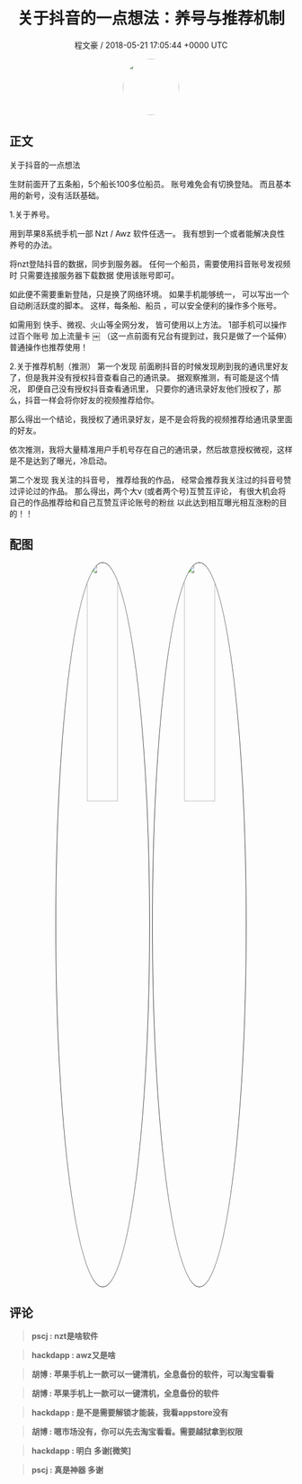 <h1 align="center">关于抖音的一点想法：养号与推荐机制</h1>
<p align="center">
    <a>程文豪 / 2018-05-21 17:05:44 &#43;0000 UTC</a>
</p>

<div align="center">
    <img src="https://images.zsxq.com/FkC-w--EywCRWclp1yrhNrMtLIfk?e=1590940799&amp;token=kIxbL07-8jAj8w1n4s9zv64FuZZNEATmlU_Vm6zD:P-xQUxgXtPO34jLCGmaaWUzTvdU=" width="100" height="100" style="border:1px solid;border-radius:50%; color:#ffffff"/>
</div>

## 正文

<div>
关于抖音的一点想法


生财前面开了五条船，5个船长100多位船员。
账号难免会有切换登陆。
而且基本用的新号，没有活跃基础。

1.关于养号。

用到苹果8系统手机一部
Nzt / Awz  软件任选一。
我有想到一个或者能解决良性养号的办法。

将nzt登陆抖音的数据，同步到服务器。
任何一个船员，需要使用抖音账号发视频时
只需要连接服务器下载数据
使用该账号即可。

如此便不需要重新登陆，只是换了网络环境。
如果手机能够统一，
可以写出一个自动刷活跃度的脚本。
这样，每条船、船员 ，可以安全便利的操作多个账号。

如需用到 快手、微视、火山等全网分发，
皆可使用以上方法。
1部手机可以操作过百个账号
加上流量卡
￼
（这一点前面有兄台有提到过，我只是做了一个延伸）
普通操作也推荐使用！

2.关于推荐机制（推测）
第一个发现
前面刷抖音的时候发现刷到我的通讯里好友了，但是我并没有授权抖音查看自己的通讯录。
据观察推测，有可能是这个情况，
即便自己没有授权抖音查看通讯里，
只要你的通讯录好友他们授权了，那么，抖音一样会将你好友的视频推荐给你。

那么得出一个结论，我授权了通讯录好友，是不是会将我的视频推荐给通讯录里面的好友。

依次推测，我将大量精准用户手机号存在自己的通讯录，然后故意授权微视，这样是不是达到了曝光，冷启动。

第二个发现
我关注的抖音号，
推荐给我的作品，
经常会推荐我关注过的抖音号赞过评论过的作品。
那么得出，两个大v (或者两个号)互赞互评论，
有很大机会将自己的作品推荐给和自己互赞互评论账号的粉丝
以此达到相互曝光相互涨粉的目的！！
</div>

## 配图
<div class="image" align="center">

<img src="https://images.zsxq.com/FqCOmQ604pg5fZ4NsUs2dz0hqytK?imageMogr2/auto-orient/thumbnail/800x/format/jpg/blur/1x0/quality/75&amp;e=1590940799&amp;token=kIxbL07-8jAj8w1n4s9zv64FuZZNEATmlU_Vm6zD:CM7pz1-xlPde6s8aLbAICIOsLwg=" width="33%" height="33%" style="border:1px solid;border-radius:50%; color:#3c3f41"/>

<img src="https://images.zsxq.com/FtOg0B5GOU6LzGLRExeVWxyaJ6Vg?imageMogr2/auto-orient/thumbnail/800x/format/jpg/blur/1x0/quality/75&amp;e=1590940799&amp;token=kIxbL07-8jAj8w1n4s9zv64FuZZNEATmlU_Vm6zD:yzrZpYV6o6_WE7m2xDohNXDi0rU=" width="33%" height="33%" style="border:1px solid;border-radius:50%; color:#3c3f41"/>

</div>

## 评论

<div align="left">
<div>

<blockquote >
<span> <strong>pscj : nzt是啥软件 </strong></span>
</blockquote>

<blockquote >
<span> <strong>hackdapp : awz又是啥 </strong></span>
</blockquote>

<blockquote >
<span> <strong>胡博 : 苹果手机上一款可以一键清机，全息备份的软件，可以淘宝看看 </strong></span>
</blockquote>

<blockquote >
<span> <strong>胡博 : 苹果手机上一款可以一键清机，全息备份的软件 </strong></span>
</blockquote>

<blockquote >
<span> <strong>hackdapp : 是不是需要解锁才能装，我看appstore没有 </strong></span>
</blockquote>

<blockquote >
<span> <strong>胡博 : 嗯市场没有，你可以先去淘宝看看。需要越狱拿到权限 </strong></span>
</blockquote>

<blockquote >
<span> <strong>hackdapp : 明白 多谢[微笑] </strong></span>
</blockquote>

<blockquote >
<span> <strong>pscj : 真是神器 多谢 </strong></span>
</blockquote>

</div>
</div>